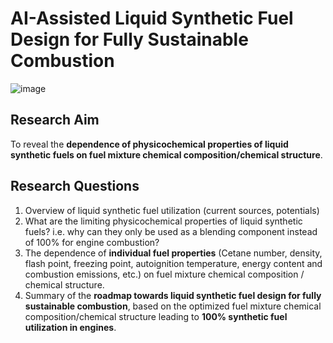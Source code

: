 # AI-Assisted Liquid Synthetic Fuel Design for Fully Sustainable Combustion 

![image](https://github.com/RodolfosmFreitas/AI-SyntheticFuel/assets/142793854/47f22359-0e89-4803-ba5b-1270d11ddef3)


## Research Aim
To reveal the **dependence of physicochemical properties of liquid synthetic fuels on fuel mixture chemical composition/chemical structure**.

## Research Questions
1.	Overview of liquid synthetic fuel utilization (current sources, potentials)
2.	What are the limiting physicochemical properties of liquid synthetic fuels? i.e. why can they only be used as a blending component instead of 100% for engine combustion?
3.	The dependence of **individual fuel properties** (Cetane number, density, flash point, freezing point, autoignition temperature, energy content and combustion emissions, etc.) on fuel mixture chemical composition / chemical structure.
4.	Summary of the **roadmap towards liquid synthetic fuel design for fully sustainable combustion**, based on the optimized fuel mixture chemical composition/chemical structure leading to
**100% synthetic fuel utilization in engines**.
